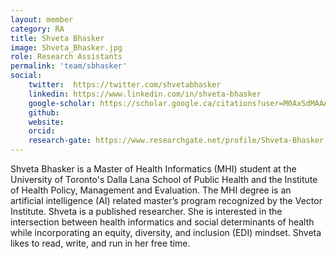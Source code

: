 ```yaml
---
layout: member
category: RA
title: Shveta Bhasker
image: Shveta_Bhasker.jpg
role: Research Assistants
permalink: 'team/sbhasker'
social:
    twitter:  https://twitter.com/shvetabhasker
    linkedin: https://www.linkedin.com/in/shveta-bhasker
    google-scholar: https://scholar.google.ca/citations?user=M0AxSdMAAAAJ&hl=en&oi=ao
    github: 
    website:
    orcid: 
    research-gate: https://www.researchgate.net/profile/Shveta-Bhasker
---
```

Shveta Bhasker is a Master of Health Informatics (MHI) student at the University of Toronto's Dalla Lana School of Public Health and the Institute of Health Policy, Management and Evaluation. The MHI degree is an artificial intelligence (AI) related master’s program recognized by the Vector Institute. Shveta is a published researcher. She is interested in the intersection between health informatics and social determinants of health while incorporating an equity, diversity, and inclusion (EDI) mindset. Shveta likes to read, write, and run in her free time. 
<br>
<br>

